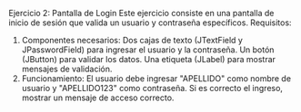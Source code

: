 Ejercicio 2: Pantalla de Login
Este ejercicio consiste en una pantalla de inicio de sesión que valida un usuario y contraseña específicos.
Requisitos:
1.	Componentes necesarios:
Dos cajas de texto (JTextField y JPasswordField) para ingresar el usuario y la contraseña.
Un botón (JButton) para validar los datos.
Una etiqueta (JLabel) para mostrar mensajes de validación.
2.	Funcionamiento:
El usuario debe ingresar "APELLIDO" como nombre de usuario y "APELLIDO123" como contraseña.  Si es correcto el ingreso, mostrar un mensaje de acceso correcto.
